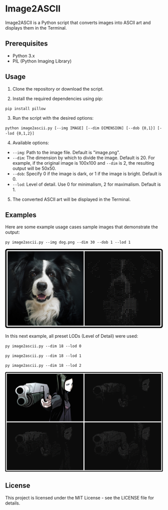 # Image2ASCII

Image2ASCII is a Python script that converts images into ASCII art and displays them in the Terminal.

## Prerequisites

- Python 3.x
- PIL (Python Imaging Library)

## Usage

1. Clone the repository or download the script.

2. Install the required dependencies using pip:

`pip install pillow`

3. Run the script with the desired options:

`python image2ascii.py [--img IMAGE] [--dim DIMENSION] [--dob {0,1}] [--lod {0,1,2}]`

4. Available options:
- `--img`: Path to the image file. Default is "image.png".
- `--dim`: The dimension by which to divide the image. Default is 20. For example, if the original image is 100x100 and `--dim` is 2, the resulting output will be 50x50.
- `--dob`: Specify 0 if the image is dark, or 1 if the image is bright. Default is 0.
- `--lod`: Level of detail. Use 0 for minimalism, 2 for maximalism. Default is 1.

5. The converted ASCII art will be displayed in the Terminal.

## Examples

Here are some example usage cases sample images that demonstrate the output:

`py image2ascii.py --img dog.png --dim 30 --dob 1 --lod 1`

![Dog Example Image](dog-example.png)

In this next example, all preset LODs (Level of Detail) were used:

`py image2ascii.py --dim 18 --lod 0`

`py image2ascii.py --dim 18 --lod 1`

`py image2ascii.py --dim 18 --lod 2`

![Ergo Proxy Example Image](ergo-example.png)

## License

This project is licensed under the MIT License - see the LICENSE file for details.

